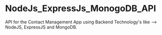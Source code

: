 # NodeJs_ExpressJs_MonogoDB_API

API for the Contact Management App using Backend Technology's like  --> NodeJS, ExpressJS and MongoDB.


